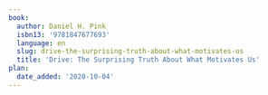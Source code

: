 ```yaml
---
book:
  author: Daniel H. Pink
  isbn13: '9781847677693'
  language: en
  slug: drive-the-surprising-truth-about-what-motivates-us
  title: 'Drive: The Surprising Truth About What Motivates Us'
plan:
  date_added: '2020-10-04'
---
```

